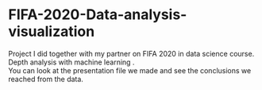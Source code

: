 # FIFA-2020-Data-analysis-visualization

Project I did together with my partner on FIFA 2020 in data science course.
<br>
Depth analysis with machine learning .
<br>
You can look at the presentation file we made and see the conclusions we reached from the data.
